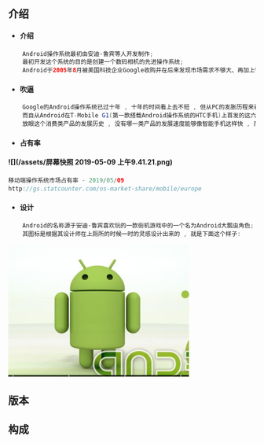 ## 介绍

* #### 介绍

```java
    Android操作系统最初由安迪·鲁宾等人开发制作;
    最初开发这个系统的目的是创建一个数码相机的先进操作系统;
    Android于2005年8月被美国科技企业Google收购并在后来发现市场需求不够大、再加上智能手机市场快速成长,于是Android就被改造为一款面向智能手机的操作系统;
```

* #### 吹逼

```java
    Google的Android操作系统已过十年 , 十年的时间看上去不短 , 但从PC的发胀历程来看 , 这不过是转瞬之间.
    而自从Android在T-Mobile G1(第一款搭载Android操作系统的HTC手机)上首发的这六年里 , 这款操作系统所经历的改动幅度之大令人称奇.
    放眼这个消费类产品的发展历史 , 没有哪一类产品的发展速度能够像智能手机这样快 , 而Android一直就处于这场演变的正中心.
```

* #### 占有率

#### ![](/assets/屏幕快照 2019-05-09 上午9.41.21.png)

```java
移动端操作系统市场占有率 - 2019/05/09
http://gs.statcounter.com/os-market-share/mobile/europe
```

* #### 设计

```java
    Android的名称源于安迪·鲁宾喜欢玩的一款街机游戏中的一个名为Android大瓢虫角色;
    其图标是根据其设计师在上厕所的时候一时的灵感设计出来的 , 就是下面这个样子:
```

![](/assets/安卓机器人图标.png)

## 版本

## 构成



